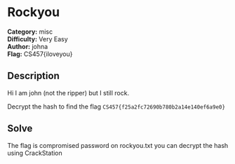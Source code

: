 # Rockyou

**Category:** misc\
**Difficulty:** Very Easy\
**Author:** johna\
**Flag:** CS457{iloveyou}


## Description

Hi I am john (not the ripper) but I still rock. 

Decrypt the hash to find the flag ` CS457{f25a2fc72690b780b2a14e140ef6a9e0} `

## Solve

The flag is compromised password on rockyou.txt you can decrypt the hash using CrackStation



